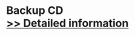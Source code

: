 # Backup CD<br />[>> Detailed information](https://secure.shareit.com/shareit/product.html?productid=300877731&affiliateid=200057808)